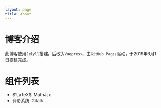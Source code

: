 ```yaml
---
layout: page
title: About
---
```


# 博客介绍

此博客使用`Jekyll`搭建，后改为`Vuepress`，由`GitHub Pages`驱动，于2019年6月1日搭建完成。

# 组件列表

- $\LaTeX$: MathJax
- 评论系统: Gitalk
